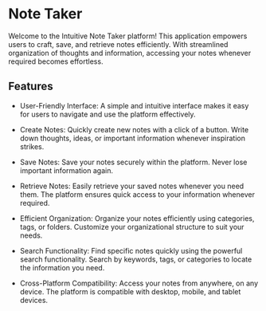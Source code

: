 # Note Taker

Welcome to the Intuitive Note Taker platform! This application empowers users to craft, save, and retrieve notes efficiently. With streamlined organization of thoughts and information, accessing your notes whenever required becomes effortless.

## Features


- User-Friendly Interface: A simple and intuitive interface makes it easy for users to navigate and use the platform effectively.

- Create Notes: Quickly create new notes with a click of a button. Write down thoughts, ideas, or important information whenever inspiration strikes.

- Save Notes: Save your notes securely within the platform. Never lose important information again.

- Retrieve Notes: Easily retrieve your saved notes whenever you need them. The platform ensures quick access to your information whenever required.

- Efficient Organization: Organize your notes efficiently using categories, tags, or folders. Customize your organizational structure to suit your needs.

- Search Functionality: Find specific notes quickly using the powerful search functionality. Search by keywords, tags, or categories to locate the information you need.

- Cross-Platform Compatibility: Access your notes from anywhere, on any device. The platform is compatible with desktop, mobile, and tablet devices.
